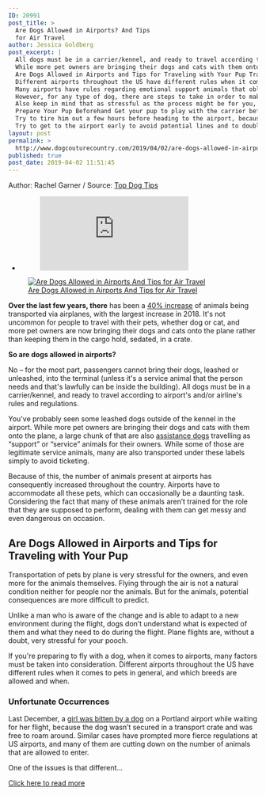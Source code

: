 ```yaml
---
ID: 20991
post_title: >
  Are Dogs Allowed in Airports? And Tips
  for Air Travel
author: Jessica Goldberg
post_excerpt: |
  All dogs must be in a carrier/kennel, and ready to travel according to airport's and/or airline's rules and regulations.
  While more pet owners are bringing their dogs and cats with them onto the plane, a large chunk of that are also assistance dogs travelling as “support” or “service” animals for their owners.
  Are Dogs Allowed in Airports and Tips for Traveling with Your Pup Transportation of pets by plane is very stressful for the owners, and even more for the animals themselves.
  Different airports throughout the US have different rules when it comes to pets in general, and which breeds are allowed and when.
  Many airports have rules regarding emotional support animals that obligate owners to keep their animals in carriers, or to keep them on a short leash if they are too big to fit in a carrier.
  However, for any type of dog, there are steps to take in order to make the process go as smooth as possible.
  Also keep in mind that as stressful as the process might be for you, your dog has it worse.
  Prepare Your Pup Beforehand Get your pup to play with the carrier before the journey itself in order to reduce the stress of the flight.
  Try to tire him out a few hours before heading to the airport, because the chances are that he will be more cooperative and less nervous.
  Try to get to the airport early to avoid potential lines and to double-check if everything is in the right order.
layout: post
permalink: >
  http://www.dogcouturecountry.com/2019/04/02/are-dogs-allowed-in-airports-and-tips-for-air-travel/
published: true
post_date: 2019-04-02 11:51:45
---
```

<p class="article-info-author-source"> <span>Author: Rachel Garner</span>&nbsp;/&nbsp;<span>Source: <a href="https://topdogtips.com/are-dogs-allowed-in-airports/" target="_blank">Top Dog Tips</a></span> </p> <ul>
<li>
<figure><iframe frameborder="0" src="https://www.facebook.com/plugins/like.php?href=https://topdogtips.com/are-dogs-allowed-in-airports/&amp;layout=button_count&amp;show_faces=false&amp;width=105&amp;action=like&amp;colorscheme=light&amp;height=21"></iframe></figure>
</li>
</ul>
<figure><a data-caption="" href="https://topdogtips.com/wp-content/uploads/2019/04/Are-Dogs-Allowed-in-Airports-And-Tips-for-Air-Travel.jpg"><img alt="Are Dogs Allowed in Airports And Tips for Air Travel" sizes="(max-width: 681px) 100vw, 681px" src="https://topdogtips.com/wp-content/uploads/2019/04/Are-Dogs-Allowed-in-Airports-And-Tips-for-Air-Travel.jpg" srcset="https://topdogtips.com/wp-content/uploads/2019/04/Are-Dogs-Allowed-in-Airports-And-Tips-for-Air-Travel-681x454.jpg 681w, https://topdogtips.com/wp-content/uploads/2019/04/Are-Dogs-Allowed-in-Airports-And-Tips-for-Air-Travel-300x200.jpg 300w, https://topdogtips.com/wp-content/uploads/2019/04/Are-Dogs-Allowed-in-Airports-And-Tips-for-Air-Travel-160x107.jpg 160w, https://topdogtips.com/wp-content/uploads/2019/04/Are-Dogs-Allowed-in-Airports-And-Tips-for-Air-Travel-630x420.jpg 630w, https://topdogtips.com/wp-content/uploads/2019/04/Are-Dogs-Allowed-in-Airports-And-Tips-for-Air-Travel-640x427.jpg 640w, https://topdogtips.com/wp-content/uploads/2019/04/Are-Dogs-Allowed-in-Airports-And-Tips-for-Air-Travel.jpg 700w"></a>
<figcaption><a href="https://topdogtips.com/wp-content/uploads/2019/04/Are-Dogs-Allowed-in-Airports-And-Tips-for-Air-Travel.jpg">Are Dogs Allowed in Airports And Tips for Air Travel</a></figcaption>
</figure>
<p><strong>Over the last few years, there</strong> has been a <a href="http://news.aa.com/news/news-details/2018/American-Airlines-Announces-Changes-to-Emotional-Support-Animal-Policy/default.aspx">40% increase</a> of animals being transported via airplanes, with the largest increase in 2018. It's not uncommon for people to travel with their pets, whether dog or cat, and more pet owners are now bringing their dogs and cats onto the plane rather than keeping them in the cargo hold, sedated, in a crate.</p>
<p><strong>So are dogs allowed in airports?</strong></p>
<p>No – for the most part, passengers cannot bring their dogs, leashed or unleashed, into the terminal (unless it's a service animal that the person needs and that's lawfully can be inside the building). All dogs must be in a carrier/kennel, and ready to travel according to airport's and/or airline's rules and regulations.</p>
<p>You've probably seen some leashed dogs outside of the kennel in the airport. While more pet owners are bringing their dogs and cats with them onto the plane, a large chunk of that are also <a href="https://topdogtips.com/different-types-of-assistance-dogs/">assistance dogs</a> travelling as “support” or “service” animals for their owners. While some of those are legitimate service animals, many are also transported under these labels simply to avoid ticketing.</p>
<p>Because of this, the number of animals present at airports has consequently increased throughout the country. Airports have to accommodate all these pets, which can occasionally be a daunting task. Considering the fact that many of these animals aren’t trained for the role that they are supposed to perform, dealing with them can get messy and even dangerous on occasion.</p>
<h2><strong>Are Dogs Allowed in Airports and Tips for Traveling with Your Pup</strong></h2>
<p>Transportation of pets by plane is very stressful for the owners, and even more for the animals themselves. Flying through the air is not a natural condition neither for people nor the animals. But for the animals, potential consequences are more difficult to predict.</p>
<p>Unlike a man who is aware of the change and is able to adapt to a new environment during the flight, dogs don’t understand what is expected of them and what they need to do during the flight. Plane flights are, without a doubt, very stressful for your pooch.</p>
<p>If you're preparing to fly with a dog, when it comes to airports, many factors must be taken into consideration. Different airports throughout the US have different rules when it comes to pets in general, and which breeds are allowed and when.</p>
<h3><strong>Unfortunate Occurrences</strong></h3>
<p>Last December, a <a href="https://www.koin.com/news/girl-5-bit-in-the-face-by-dog-injured-at-pdx/918053272">girl was bitten by a dog</a> on a Portland airport while waiting for her flight, because the dog wasn’t secured in a transport crate and was free to roam around. Similar cases have prompted more fierce regulations at US airports, and many of them are cutting down on the number of animals that are allowed to enter.</p>
<p>One of the issues is that different...</p> <p class="article-info-more"> <a href="https://topdogtips.com/are-dogs-allowed-in-airports/" target="_blank">Click here to read more</a> </p>